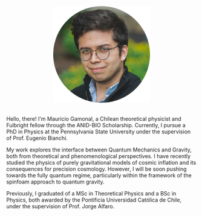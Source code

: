 <link rel="shortcut icon" type="image/x-icon" href="./Uroboro.ico">

<div align="center">
  <img src="/Perfil-PennState-circle.png" alt="Mauricio's profile picture" width="256" height="256">
</div>

 <br>

Hello, there! I'm Mauricio Gamonal, a Chilean theoretical physicist and Fulbright fellow through the ANID-BIO Scholarship. Currently, I pursue a PhD in Physics at the Pennsylvania State University under the supervision of Prof. Eugenio Bianchi. 

My work explores the interface between Quantum Mechanics and Gravity, both from theoretical and phenomenological perspectives. I have recently studied the physics of purely gravitational models of cosmic inflation and its consequences for precision cosmology. However, I will be soon pushing towards the fully quantum regime, particularly within the framework of the spinfoam approach to quantum gravity. 

Previously, I graduated of a MSc in Theoretical Physics and a BSc in Physics, both awarded by the Pontificia Universidad Católica de Chile, under the supervision of Prof. Jorge Alfaro. 
